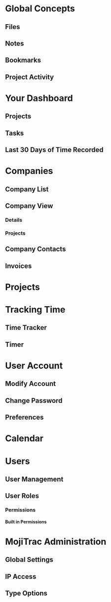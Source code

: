 # Global Concepts #

## Files ##

## Notes ##

## Bookmarks ##

## Project Activity ##

# Your Dashboard #

## Projects ##

## Tasks ##

## Last 30 Days of Time Recorded ##

# Companies #

## Company List ##

## Company View ##

### Details ###

### Projects ###

## Company Contacts ##

## Invoices ##

# Projects #

# Tracking Time #

## Time Tracker ##

## Timer ##

# User Account #

## Modify Account ##

## Change Password ##

## Preferences ##

# Calendar #

# Users #

## User Management ##

## User Roles ##

### Permissions ###

#### Built in Permissions ####

# MojiTrac Administration #

## Global Settings ##

## IP Access ##

## Type Options ##